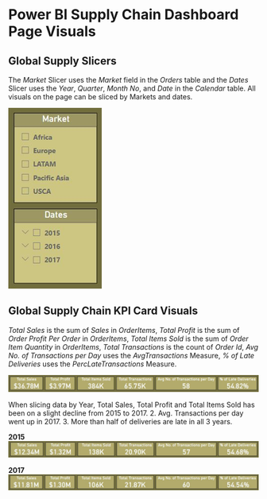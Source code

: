 # Power BI Supply Chain Dashboard Page Visuals

## Global Supply Slicers

The *Market* Slicer uses the *Market* field in the *Orders* table and the *Dates* Slicer uses the *Year*, *Quarter*, *Month No*, and *Date* in the *Calendar* table. All visuals on the page can be sliced by Markets and dates.

![Power_BI_Supply_Chain_Dashboard_Page_Slicers.jpg](https://github.com/danvuk567/Global-Supply-Chain-Analysis/blob/main/images/Power_BI_Supply_Chain_Dashboard_Page_Slicers.jpg?raw=true)

## Global Supply Chain KPI Card Visuals

*Total Sales* is the sum of *Sales* in *OrderItems*, *Total Profit* is the sum of *Order Profit Per Order* in *OrderItems*, *Total Items Sold* is the sum of *Order Item Quantity* in *OrderItems*, *Total Transactions* is the count of *Order Id*, *Avg No. of Transactions per Day* uses the *AvgTransactions* Measure, *% of Late Deliveries* uses the *PercLateTransactions* Measure. 

![Power_BI_Supply_Chain_Dashboard_Page_KPI_Cards.jpg](https://github.com/danvuk567/Global-Supply-Chain-Analysis/blob/main/images/Power_BI_Supply_Chain_Dashboard_Page_KPI_Cards.jpg?raw=true)

When slicing data by Year, Total Sales, Total Profit and Total Items Sold has been on a slight decline from 2015 to 2017. 2.	Avg. Transactions per day went up in 2017. 3.	More than half of deliveries are late in all 3 years.

**2015**
![Power_BI_Supply_Chain_Dashboard_Page_KPI_Cards_2015.jpg](https://github.com/danvuk567/Global-Supply-Chain-Analysis/blob/main/images/Power_BI_Supply_Chain_Dashboard_Page_KPI_Cards_2015.jpg?raw=true)

**2017**
![Power_BI_Supply_Chain_Dashboard_Page_KPI_Cards_2017.jpg](https://github.com/danvuk567/Global-Supply-Chain-Analysis/blob/main/images/Power_BI_Supply_Chain_Dashboard_Page_KPI_Cards_2017.jpg?raw=true)
